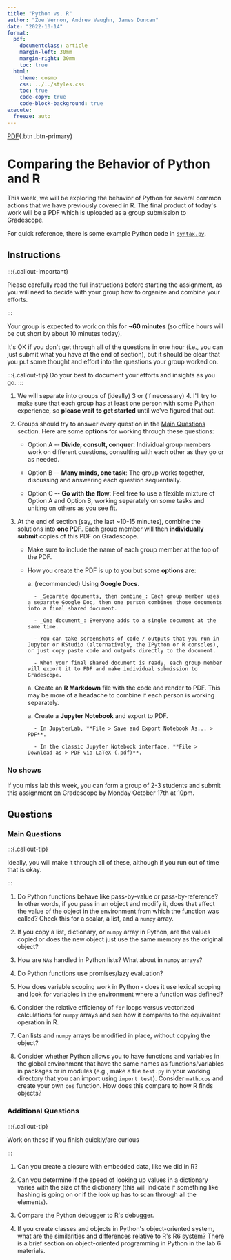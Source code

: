 ```yaml
---
title: "Python vs. R"
author: "Zoe Vernon, Andrew Vaughn, James Duncan"
date: "2022-10-14"
format:
  pdf:
    documentclass: article
    margin-left: 30mm
    margin-right: 30mm
    toc: true
  html:
    theme: cosmo
    css: ../../styles.css
    toc: true
    code-copy: true
    code-block-background: true
execute:
  freeze: auto
---
```


[PDF](./py_vs_R.pdf){.btn .btn-primary}

# Comparing the Behavior of Python and R

This week, we will be exploring the behavior of Python for several common
actions that we have previously covered in R. The final product of today's work
will be a PDF which is uploaded as a group submission to Gradescope.

For quick reference, there is some example Python code in [`syntax.py`](https://github.com/berkeley-stat243/stat243-fall-2022/blob/main/labs/07/syntax.py).

## Instructions

:::{.callout-important} 

Please carefully read the full instructions before starting the assignment, as
you will need to decide with your group how to organize and combine your
efforts.

:::

Your group is expected to work on this for **~60 minutes** (so office hours will be
cut short by about 10 minutes today). 

It's OK if you don't get through all of the questions in one hour (i.e., you can
just submit what you have at the end of section), but it should be clear that
you put some thought and effort into the questions your group worked on.

:::{.callout-tip}
Do your best to document your efforts and insights as you go.
:::

1. We will separate into groups of (ideally) 3 or (if necessary) 4. I'll try to
make sure that each group has at least one person with some Python experience,
so **please wait to get started** until we've figured that out.

1. Groups should try to answer every question in the [Main Questions](#main-questions) section.
Here are some **options** for working through these questions:
    
    - Option A -- **Divide, consult, conquer**: Individual group members work on different
    questions, consulting with each other as they go or as needed.
    
    - Option B -- **Many minds, one task**: The group works together, discussing and
    answering each question sequentially.
    
    - Option C -- **Go with the flow**: Feel free to use a flexible mixture of
    Option A and Option B, working separately on some tasks and uniting on
    others as you see fit.
    
1. At the end of section (say, the last ~10-15 minutes), combine the solutions
into **one PDF**. Each group member will then **individually submit** copies of
this PDF on Gradescope.

    - Make sure to include the name of each group member at the top of the PDF.

    - How you create the PDF is up to you but some **options** are: 
    
        a. (recommended) Using **Google Docs**.
            
            - _Separate documents, then combine_: Each group member uses a separate Google Doc, then one person combines those documents into a final shared document.

            - _One document_: Everyone adds to a single document at the same time.
                        
            - You can take screenshots of code / outputs that you run in Jupyter or RStudio (alternatively, the IPython or R consoles), or just copy paste code and outputs directly to the document.
            
            - When your final shared document is ready, each group member will export it to PDF and make individual submission to Gradescope.
        
        a. Create an **R Markdown** file with the code and render to PDF. This may be
        more of a headache to combine if each person is working separately.
        
        a. Create a **Jupyter Notebook** and export to PDF.
        
            - In JupyterLab, **File > Save and Export Notebook As... > PDF**.
            
            - In the classic Jupyter Notebook interface, **File > Download as > PDF via LaTeX (.pdf)**.

### No shows

If you miss lab this week, you can form a group of 2-3 students and submit this assignment on Gradescope by Monday October 17th at 10pm.

## Questions

### Main Questions

:::{.callout-tip}

Ideally, you will make it through all of these, although if you run out of time
that is okay.

:::

1. Do Python functions behave like pass-by-value or pass-by-reference? In other
words, if you pass in an object and modify it, does that affect the value of the
object in the environment from which the function was called? Check this for a
scalar, a list, and a `numpy` array.

1. If you copy a list, dictionary, or `numpy` array in Python, are the values
copied or does the new object just use the same memory as the original object?

1. How are `NA`s handled in Python lists? What about in `numpy` arrays?

1. Do Python functions use promises/lazy evaluation?

1. How does variable scoping work in Python - does it use lexical scoping and 
look for variables in the environment where a function was defined?

1. Consider the relative efficiency of `for` loops versus vectorized
calculations for `numpy` arrays and see how it compares to the equivalent
operation in R.

1. Can lists and `numpy` arrays be modified in place, without copying the
   object?

1. Consider whether Python allows you to have functions and variables in the
global environment that have the same names as functions/variables in packages
or in modules (e.g., make a file `test.py` in your working directory that you
can import using `import test`). Consider `math.cos` and create your own `cos`
function. How does this compare to how R finds objects?


### Additional Questions

:::{.callout-tip}

Work on these if you finish quickly/are curious

:::

1. Can you create a closure with embedded data, like we did in R?

1. Can you determine if the speed of looking up values in a dictionary varies 
with the size of the dictionary (this will indicate if something like hashing is 
going on or if the look up has to scan through all the elements).

1. Compare the Python debugger to R's debugger.

1. If you create classes and objects in Python's object-oriented system, what are 
the similarities and differences relative to R's R6 system? There is a brief section 
on object-oriented programming in Python in the lab 6 materials.

